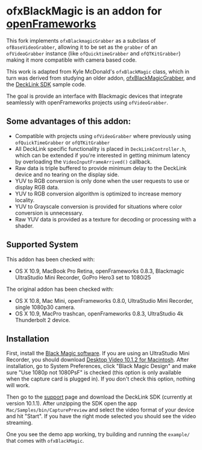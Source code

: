 # ofxBlackMagic is an addon for [openFrameworks](http://openframeworks.cc/)

This fork implements `ofxBlackmagicGrabber` as a subclass of `ofBaseVideoGrabber`, allowing it to be set as the `grabber` of an `ofVideoGrabber` instance (like `ofQuicktimeGrabber` and `ofQTKitGrabber`) making it more compatible with camera based code.

This work is adapted from Kyle McDonald's `ofxBlackMagic` class, which in turn was derived from studying an older addon, [ofxBlackMagicGrabber](https://github.com/arturoc/ofxBlackmagicGrabber), and the [DeckLink SDK](http://www.blackmagicdesign.com/support/sdks) sample code.

The goal is provide an interface with Blackmagic devices that integrate seamlessly with openFrameworks projects using `ofVideoGrabber`.

## Some advantages of this addon:

* Compatible with projects using `ofVideoGrabber` where previously using `ofQuickTimeGrabber` or `ofQTKitGrabber`
* All DeckLink specific functionality is placed in `DeckLinkController.h`, which can be extended if you're interested in getting minimum latency by overloading the `VideoInputFrameArrived()` callback.
* Raw data is triple buffered to provide minimum delay to the DeckLink device and no tearing on the display side.
* YUV to RGB conversion is only done when the user requests to use or display RGB data.
* YUV to RGB conversion algorithm is optimized to increase memory locality.
* YUV to Grayscale conversion is provided for situations where color conversion is unnecessary.
* Raw YUV data is provided as a texture for decoding or processing with a shader.

## Supported System

This addon has been checked with:

- OS X 10.9, MacBook Pro Retina, openFrameworks 0.8.3, Blackmagic UltraStudio Mini Recorder, GoPro Hero3 set to 1080i25

The original addon has been checked with:

- OS X 10.8, Mac Mini, openFrameworks 0.8.0, UltraStudio Mini Recorder, single 1080p30 camera.
- OS X 10.9, MacPro trashcan, openFrameworks 0.8.3, UltraStudio 4k Thunderbolt 2 device. 

## Installation

First, install the [Black Magic software](http://www.blackmagicdesign.com/support). If you are using an UltraStudio Mini Recorder, you should download [Desktop Video 10.1.2 for Macintosh](http://www.blackmagicdesign.com/support/detail?sid=3958&pid=31781&leg=false&os=mac). After installation, go to System Preferences, click "Black Magic Design" and make sure "Use 1080p not 1080PsF" is checked (this option is only available when the capture card is plugged in). If you don't check this option, nothing will work.

Then go to the [support](http://www.blackmagicdesign.com/support/sdks) page and download the DeckLink SDK (currently at version 10.1.1). After unzipping the SDK open the app `Mac/Samples/bin/CapturePreview` and select the video format of your device and hit "Start". If you have the right mode selected you should see the video streaming.

One you see the demo app working, try building and running the `example/` that comes with `ofxBlackMagic`.